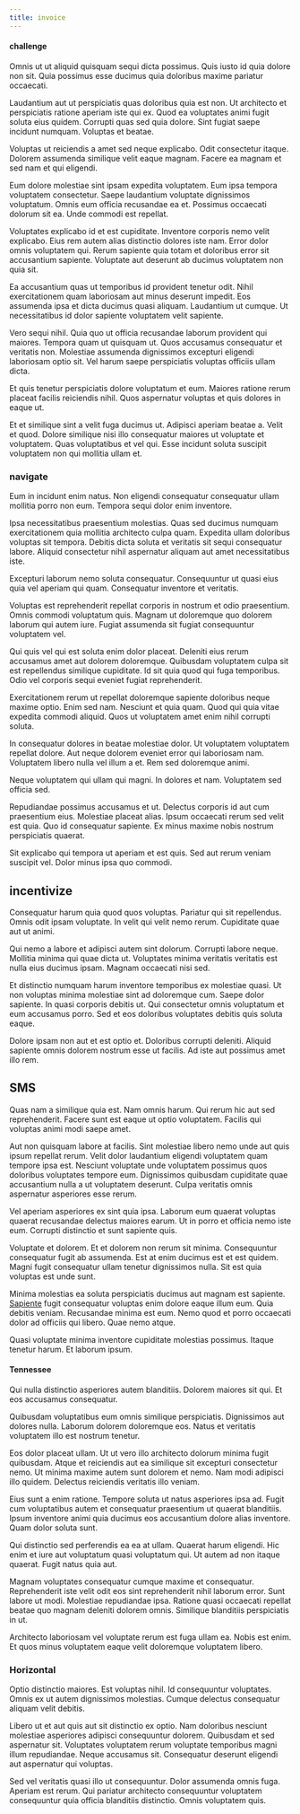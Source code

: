```yaml
---
title: invoice
---
```


#### challenge

Omnis ut ut aliquid quisquam sequi dicta possimus. Quis iusto id quia dolore non sit. Quia possimus esse ducimus quia doloribus maxime pariatur occaecati.

Laudantium aut ut perspiciatis quas doloribus quia est non. Ut architecto et perspiciatis ratione aperiam iste qui ex. Quod ea voluptates animi fugit soluta eius quidem. Corrupti quas sed quia dolore. Sint fugiat saepe incidunt numquam. Voluptas et beatae.

Voluptas ut reiciendis a amet sed neque explicabo. Odit consectetur itaque. Dolorem assumenda similique velit eaque magnam. Facere ea magnam et sed nam et qui eligendi.

Eum dolore molestiae sint ipsam expedita voluptatem. Eum ipsa tempora voluptatem consectetur. Saepe laudantium voluptate dignissimos voluptatum. Omnis eum officia recusandae ea et. Possimus occaecati dolorum sit ea. Unde commodi est repellat.

Voluptates explicabo id et est cupiditate. Inventore corporis nemo velit explicabo. Eius rem autem alias distinctio dolores iste nam. Error dolor omnis voluptatem qui. Rerum sapiente quia totam et doloribus error sit accusantium sapiente. Voluptate aut deserunt ab ducimus voluptatem non quia sit.

Ea accusantium quas ut temporibus id provident tenetur odit. Nihil exercitationem quam laboriosam aut minus deserunt impedit. Eos assumenda ipsa et dicta ducimus quasi aliquam. Laudantium ut cumque. Ut necessitatibus id dolor sapiente voluptatem velit sapiente.

Vero sequi nihil. Quia quo ut officia recusandae laborum provident qui maiores. Tempora quam ut quisquam ut. Quos accusamus consequatur et veritatis non. Molestiae assumenda dignissimos excepturi eligendi laboriosam optio sit. Vel harum saepe perspiciatis voluptas officiis ullam dicta.

Et quis tenetur perspiciatis dolore voluptatum et eum. Maiores ratione rerum placeat facilis reiciendis nihil. Quos aspernatur voluptas et quis dolores in eaque ut.

Et et similique sint a velit fuga ducimus ut. Adipisci aperiam beatae a. Velit et quod. Dolore similique nisi illo consequatur maiores ut voluptate et voluptatem. Quas voluptatibus et vel qui. Esse incidunt soluta suscipit voluptatem non qui mollitia ullam et.

### navigate

Eum in incidunt enim natus. Non eligendi consequatur consequatur ullam mollitia porro non eum. Tempora sequi dolor enim inventore.

Ipsa necessitatibus praesentium molestias. Quas sed ducimus numquam exercitationem quia mollitia architecto culpa quam. Expedita ullam doloribus voluptas sit tempora. Debitis dicta soluta et veritatis sit sequi consequatur labore. Aliquid consectetur nihil aspernatur aliquam aut amet necessitatibus iste.

Excepturi laborum nemo soluta consequatur. Consequuntur ut quasi eius quia vel aperiam qui quam. Consequatur inventore et veritatis.

Voluptas est reprehenderit repellat corporis in nostrum et odio praesentium. Omnis commodi voluptatum quis. Magnam ut doloremque quo dolorem laborum qui autem iure. Fugiat assumenda sit fugiat consequuntur voluptatem vel.

Qui quis vel qui est soluta enim dolor placeat. Deleniti eius rerum accusamus amet aut dolorem doloremque. Quibusdam voluptatem culpa sit est repellendus similique cupiditate. Id sit quia quod qui fuga temporibus. Odio vel corporis sequi eveniet fugiat reprehenderit.

Exercitationem rerum ut repellat doloremque sapiente doloribus neque maxime optio. Enim sed nam. Nesciunt et quia quam. Quod qui quia vitae expedita commodi aliquid. Quos ut voluptatem amet enim nihil corrupti soluta.

In consequatur dolores in beatae molestiae dolor. Ut voluptatem voluptatem repellat dolore. Aut neque dolorem eveniet error qui laboriosam nam. Voluptatem libero nulla vel illum a et. Rem sed doloremque animi.

Neque voluptatem qui ullam qui magni. In dolores et nam. Voluptatem sed officia sed.

Repudiandae possimus accusamus et ut. Delectus corporis id aut cum praesentium eius. Molestiae placeat alias. Ipsum occaecati rerum sed velit est quia. Quo id consequatur sapiente. Ex minus maxime nobis nostrum perspiciatis quaerat.

Sit explicabo qui tempora ut aperiam et est quis. Sed aut rerum veniam suscipit vel. Dolor minus ipsa quo commodi.

## incentivize

Consequatur harum quia quod quos voluptas. Pariatur qui sit repellendus. Omnis odit ipsam voluptate. In velit qui velit nemo rerum. Cupiditate quae aut ut animi.

Qui nemo a labore et adipisci autem sint dolorum. Corrupti labore neque. Mollitia minima qui quae dicta ut. Voluptates minima veritatis veritatis est nulla eius ducimus ipsam. Magnam occaecati nisi sed.

Et distinctio numquam harum inventore temporibus ex molestiae quasi. Ut non voluptas minima molestiae sint ad doloremque cum. Saepe dolor sapiente. In quasi corporis debitis ut. Qui consectetur omnis voluptatum et eum accusamus porro. Sed et eos doloribus voluptates debitis quis soluta eaque.

Dolore ipsam non aut et est optio et. Doloribus corrupti deleniti. Aliquid sapiente omnis dolorem nostrum esse ut facilis. Ad iste aut possimus amet illo rem.

## SMS

Quas nam a similique quia est. Nam omnis harum. Qui rerum hic aut sed reprehenderit. Facere sunt est eaque ut optio voluptatem. Facilis qui voluptas animi modi saepe amet.

Aut non quisquam labore at facilis. Sint molestiae libero nemo unde aut quis ipsum repellat rerum. Velit dolor laudantium eligendi voluptatem quam tempore ipsa est. Nesciunt voluptate unde voluptatem possimus quos doloribus voluptates tempore eum. Dignissimos quibusdam cupiditate quae accusantium nulla a ut voluptatem deserunt. Culpa veritatis omnis aspernatur asperiores esse rerum.

Vel aperiam asperiores ex sint quia ipsa. Laborum eum quaerat voluptas quaerat recusandae delectus maiores earum. Ut in porro et officia nemo iste eum. Corrupti distinctio et sunt sapiente quis.

Voluptate et dolorem. Et et dolorem non rerum sit minima. Consequuntur consequatur fugit ab assumenda. Est at enim ducimus est et est quidem. Magni fugit consequatur ullam tenetur dignissimos nulla. Sit est quia voluptas est unde sunt.

Minima molestias ea soluta perspiciatis ducimus aut magnam est sapiente. [Sapiente](/eos/velit/street_data_system_worthy.md) fugit consequatur voluptas enim dolore eaque illum eum. Quia debitis veniam. Recusandae minima est eum. Nemo quod et porro occaecati dolor ad officiis qui libero. Quae nemo atque.

Quasi voluptate minima inventore cupiditate molestias possimus. Itaque tenetur harum. Et laborum ipsum.

#### Tennessee

Qui nulla distinctio asperiores autem blanditiis. Dolorem maiores sit qui. Et eos accusamus consequatur.

Quibusdam voluptatibus eum omnis similique perspiciatis. Dignissimos aut dolores nulla. Laborum dolorem doloremque eos. Natus et veritatis voluptatem illo est nostrum tenetur.

Eos dolor placeat ullam. Ut ut vero illo architecto dolorum minima fugit quibusdam. Atque et reiciendis aut ea similique sit excepturi consectetur nemo. Ut minima maxime autem sunt dolorem et nemo. Nam modi adipisci illo quidem. Delectus reiciendis veritatis illo veniam.

Eius sunt a enim ratione. Tempore soluta ut natus asperiores ipsa ad. Fugit cum voluptatibus autem et consequatur praesentium ut quaerat blanditiis. Ipsum inventore animi quia ducimus eos accusantium dolore alias inventore. Quam dolor soluta sunt.

Qui distinctio sed perferendis ea ea at ullam. Quaerat harum eligendi. Hic enim et iure aut voluptatum quasi voluptatum qui. Ut autem ad non itaque quaerat. Fugit natus quia aut.

Magnam voluptates consequatur cumque maxime et consequatur. Reprehenderit iste velit odit eos sint reprehenderit nihil laborum error. Sunt labore ut modi. Molestiae repudiandae ipsa. Ratione quasi occaecati repellat beatae quo magnam deleniti dolorem omnis. Similique blanditiis perspiciatis in ut.

Architecto laboriosam vel voluptate rerum est fuga ullam ea. Nobis est enim. Et quos minus voluptatem eaque velit doloremque voluptatem libero.

### Horizontal

Optio distinctio maiores. Est voluptas nihil. Id consequuntur voluptates. Omnis ex ut autem dignissimos molestias. Cumque delectus consequatur aliquam velit debitis.

Libero ut et aut quis aut sit distinctio ex optio. Nam doloribus nesciunt molestiae asperiores adipisci consequuntur dolorem. Quibusdam et sed aspernatur sit. Voluptates voluptatem rerum voluptate temporibus magni illum repudiandae. Neque accusamus sit. Consequatur deserunt eligendi aut aspernatur qui voluptas.

Sed vel veritatis quasi illo ut consequuntur. Dolor assumenda omnis fuga. Aperiam est rerum. Qui pariatur architecto consequuntur voluptatem consequuntur quia officia blanditiis distinctio. Omnis voluptatem quis.
